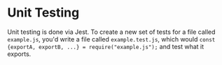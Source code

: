 # Unit Testing

Unit testing is done via Jest. To create a new set of tests for a file called `example.js`, you'd write a file called `example.test.js`, which would `const {exportA, exportB, ...} = require("example.js");` and test what it exports.

